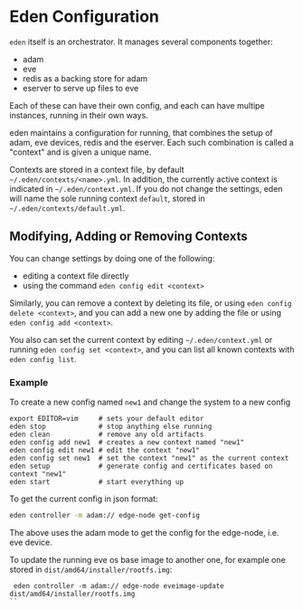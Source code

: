 # Eden Configuration

`eden` itself is an orchestrator. It manages several components together:

* adam
* eve
* redis as a backing store for adam
* eserver to serve up files to eve

Each of these can have their own config, and each can have multipe instances, running in their own ways.

eden maintains a configuration for running, that combines the setup of adam, eve devices, redis and the eserver. Each such
combination is called a "context" and is given a unique name.

Contexts are stored in a context file, by default `~/.eden/contexts/<name>.yml`. In addition, the currently active context
is indicated in `~/.eden/context.yml`. If you do not change the settings, eden will name the sole running context `default`,
stored in `~/.eden/contexts/default.yml`.

## Modifying, Adding or Removing Contexts

You can change settings by doing one of the following:

* editing a context file directly
* using the command `eden config edit <context>`

Similarly, you can remove a context by deleting its file, or using `eden config delete <context>`, and you can add a new one
by adding the file or using `eden config add <context>`.

You also can set the current context by editing `~/.eden/context.yml` or running `eden config set <context>`, and you can
list all known contexts with `eden config list`.

### Example

To create a new config named `new1` and change the system to a new config

```
export EDITOR=vim     # sets your default editor
eden stop             # stop anything else running
eden clean            # remove any old artifacts
eden config add new1  # creates a new context named "new1"
eden config edit new1 # edit the context "new1"
eden config set new1  # set the context "new1" as the current context
eden setup            # generate config and certificates based on context "new1"
eden start            # start everything up
```

To get the current config in json format:

```sh
eden controller -m adam:// edge-node get-config
```

The above uses the adam mode to get the config for the edge-node, i.e. eve device.

To update the running eve os base image to another one, for example one stored in `dist/amd64/installer/rootfs.img`:

```
 eden controller -m adam:// edge-node eveimage-update dist/amd64/installer/rootfs.img
``

